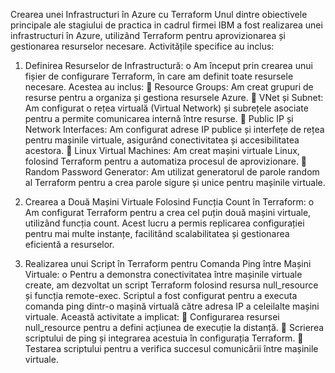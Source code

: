 Crearea unei Infrastructuri în Azure cu Terraform
Unul dintre obiectivele principale ale stagiului de practica in cadrul firmei IBM a fost realizarea unei infrastructuri în Azure, utilizând Terraform pentru aprovizionarea și gestionarea resurselor necesare. Activitățile specifice au inclus:

1.	Definirea Resurselor de Infrastructură:
o	Am început prin crearea unui fișier de configurare Terraform, în care am definit toate resursele necesare. Acestea au inclus:
	Resource Groups: Am creat grupuri de resurse pentru a organiza și gestiona resursele Azure.
	VNet și Subnet: Am configurat o rețea virtuală (Virtual Network) și subrețele asociate pentru a permite comunicarea internă între resurse.
	Public IP și Network Interfaces: Am configurat adrese IP publice și interfețe de rețea pentru mașinile virtuale, asigurând conectivitatea și accesibilitatea acestora.
	Linux Virtual Machines: Am creat mașini virtuale Linux, folosind Terraform pentru a automatiza procesul de aprovizionare.
	Random Password Generator: Am utilizat generatorul de parole random al Terraform pentru a crea parole sigure și unice pentru mașinile virtuale.

2.	Crearea a Două Mașini Virtuale Folosind Funcția Count în Terraform:
o	Am configurat Terraform pentru a crea cel puțin două mașini virtuale, utilizând funcția count. Acest lucru a permis replicarea configurației pentru mai multe instanțe, facilitând scalabilitatea și gestionarea eficientă a resurselor.

3.	Realizarea unui Script în Terraform pentru Comanda Ping între Mașini Virtuale:
o	Pentru a demonstra conectivitatea între mașinile virtuale create, am dezvoltat un script Terraform folosind resursa null_resource și funcția remote-exec. Scriptul a fost configurat pentru a executa comanda ping dintr-o mașină virtuală către adresa IP a celeilalte mașini virtuale. Această activitate a implicat:
	Configurarea resursei null_resource pentru a defini acțiunea de execuție la distanță.
	Scrierea scriptului de ping și integrarea acestuia în configurația Terraform.
	Testarea scriptului pentru a verifica succesul comunicării între mașinile virtuale.
